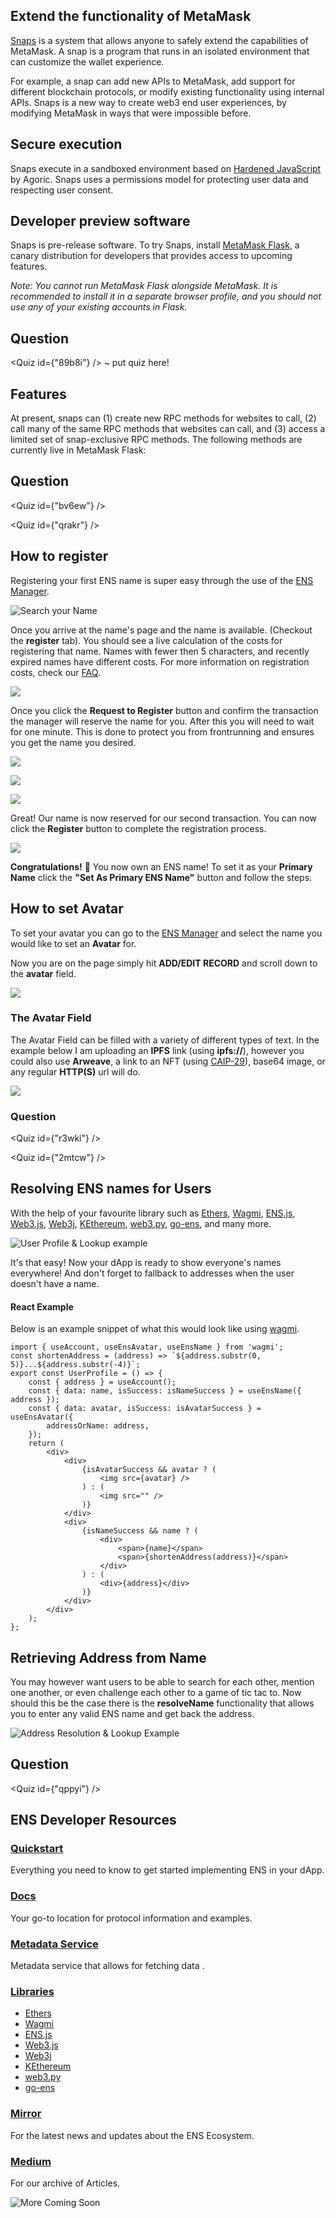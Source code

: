 <Section name="1. Introduction" description="Introduction to MetaMask Snaps">

## Extend the functionality of MetaMask

[Snaps](https://metamask.io/snaps/) is a system that allows anyone to safely extend the capabilities of MetaMask. A snap is a program that runs in an isolated environment that can customize the wallet experience.

For example, a snap can add new APIs to MetaMask, add support for different blockchain protocols, or modify existing functionality using internal APIs. Snaps is a new way to create web3 end user experiences, by modifying MetaMask in ways that were impossible before.

## Secure execution

Snaps execute in a sandboxed environment based on [Hardened JavaScript](https://docs.agoric.com/guides/js-programming/hardened-js.html) by Agoric. Snaps uses a permissions model for protecting user data and respecting user consent. 

## Developer preview software

Snaps is pre-release software. To try Snaps, install [MetaMask Flask](https://metamask.io/flask/), a canary distribution for developers that provides access to upcoming features.

_Note: You cannot run MetaMask Flask alongside MetaMask. It is recommended to install it in a separate browser profile, and you should not use any of your existing accounts in Flask._

## Question

<Quiz id={"89b8i"} /> ~ put quiz here!

</Section>


<Section name="2. Overview of Features" description="Features">

## Features

At present, snaps can (1) create new RPC methods for websites to call, (2) call many of the same RPC methods that websites can call, and (3) access a limited set of snap-exclusive RPC methods. The following methods are currently live in MetaMask Flask: 

## Question

<Quiz id={"bv6ew"} />

<Quiz id={"qrakr"} />

</Section>


<Section name="3. Registering an ENS" description="Getting your ">

## How to register

Registering your first ENS name is super easy through the use of the [ENS Manager](http://app.ens.domains/).

![Search your Name](https://i.imgur.com/D4ntUeO.png)

Once you arrive at the name's page and the name is available. (Checkout the **register** tab). You should see a live calculation of the costs for registering that name. Names with fewer then 5 characters, and recently expired names have different costs. For more information on registration costs, check our [FAQ](https://docs.ens.domains/permanent-registrar-faq#how-much-will-the-yearly-renewals-cost).

![](https://i.imgur.com/xlcWoJ4.png)

Once you click the **Request to Register** button and confirm the transaction the manager will reserve the name for you. After this you will need to wait for one minute. This is done to protect you from frontrunning and ensures you get the name you desired.

![](https://i.imgur.com/D8EUxod.png)

![](https://i.imgur.com/pGMw8Ce.png)

![](https://i.imgur.com/pbTJ2vq.png)

Great! Our name is now reserved for our second transaction. You can now click the **Register** button to complete the registration process.

![](https://i.imgur.com/3NrIBEl.png)

**Congratulations!** 🎉 You now own an ENS name! To set it as your **Primary Name** click the **"Set As Primary ENS Name"** button and follow the steps.

## How to set Avatar

To set your avatar you can go to the [ENS Manager](https://app.ens.domains/) and select the name you would like to set an **Avatar** for.

Now you are on the page simply hit **ADD/EDIT RECORD** and scroll down to the **avatar** field.

![](https://i.imgur.com/fLFw8Ey.png)

### The Avatar Field

The Avatar Field can be filled with a variety of different types of text. In the example below I am uploading an **IPFS** link (using **ipfs://**), however you could also use **Arweave**, a link to an NFT (using [CAIP-29](https://github.com/ChainAgnostic/CAIPs/blob/master/CAIPs/caip-29.md)), base64 image, or any regular **HTTP(S)** url will do.

![](https://i.imgur.com/Scbp1AW.png)

### Question

<Quiz id={"r3wki"} />


<Quiz id={"2mtcw"} />


</Section>

<Section name="4. Integrate ENS" description="Integrate ENS into your Project">

## Resolving ENS names for Users

With the help of your favourite library such as [Ethers](https://docs.ethers.io/v5/api/providers/provider/#Provider--ens-methods), [Wagmi](https://wagmi.sh/docs/hooks/useEnsName), [ENS.js](https://www.npmjs.com/package/@ensdomains/ensjs), [Web3.js](https://web3js.readthedocs.io/en/v1.2.0/web3-eth-ens.html), [Web3j](https://github.com/web3j/web3j), [KEthereum](https://github.com/komputing/KEthereum/tree/master/ens), [web3.py](https://web3py.readthedocs.io/en/stable/ens_overview.html), [go-ens](https://github.com/wealdtech/go-ens), and many more.

![User Profile & Lookup example](https://i.imgur.com/9G8yvJ2.png)

It's that easy! Now your dApp is ready to show everyone's names everywhere! And don't forget to fallback to addresses when the user doesn't have a name.

#### React Example

Below is an example snippet of what this would look like using [wagmi](https://wagmi.sh/docs/hooks/useEnsName).

```tsx
import { useAccount, useEnsAvatar, useEnsName } from 'wagmi';
const shortenAddress = (address) => `${address.substr(0, 5)}...${address.substr(-4)}`;
export const UserProfile = () => {
    const { address } = useAccount();
    const { data: name, isSuccess: isNameSuccess } = useEnsName({ address });
    const { data: avatar, isSuccess: isAvatarSuccess } = useEnsAvatar({
        addressOrName: address,
    });
    return (
        <div>
            <div>
                {isAvatarSuccess && avatar ? (
                    <img src={avatar} />
                ) : (
                    <img src="" />
                )}
            </div>
            <div>
                {isNameSuccess && name ? (
                    <div>
                        <span>{name}</span>
                        <span>{shortenAddress(address)}</span>
                    </div>
                ) : (
                    <div>{address}</div>
                )}
            </div>
        </div>
    );
};
```

## Retrieving Address from Name

You may however want users to be able to search for each other, mention one another, or even challenge each other to a game of tic tac to. Now should this be the case there is the **resolveName** functionality that allows you to enter any valid ENS name and get back the address.

![Address Resolution & Lookup Example](https://i.imgur.com/yaMUwih.png)

## Question

<Quiz id={"qppyi"} />


</Section>

<Section name="Dev Resources" description="Developer Resources">

## ENS Developer Resources

### [Quickstart](https://docs.ens.domains/dapp-developer-guide/ens-enabling-your-dapp)

Everything you need to know to get started implementing ENS in your dApp.

### [Docs](https://docs.ens.domains)

Your go-to location for protocol information and examples.

### [Metadata Service](https://metadata.ens.domains/docs)

Metadata service that allows for fetching data .

### [Libraries](https://docs.ens.domains/dapp-developer-guide/ens-libraries)
- [Ethers](https://docs.ethers.io/v5/api/providers/provider/#Provider--ens-methods)
- [Wagmi](https://wagmi.sh/docs/hooks/useEnsName)
- [ENS.js](https://www.npmjs.com/package/@ensdomains/ensjs)
- [Web3.js](https://web3js.readthedocs.io/en/v1.2.0/web3-eth-ens.html)
- [Web3j](https://github.com/web3j/web3j)
- [KEthereum](https://github.com/komputing/KEthereum/tree/master/ens)
- [web3.py](https://web3py.readthedocs.io/en/stable/ens_overview.html)
- [go-ens](https://github.com/wealdtech/go-ens)

### [Mirror](https://ens.mirror.xyz/)

For the latest news and updates about the ENS Ecosystem.

### [Medium](https://medium.com/the-ethereum-name-service)

For our archive of Articles.

![More Coming Soon](https://i.imgur.com/TaB3p5o.png)

</Section>
